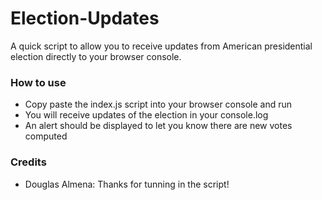 # Election-Updates
A quick script to allow you to receive updates from American presidential election directly to your browser console.

### How to use
- Copy paste the index.js script into your browser console and run
- You will receive updates of the election in your console.log
- An alert should be displayed to let you know there are new votes computed

### Credits
- Douglas Almena: Thanks for tunning in the script! 